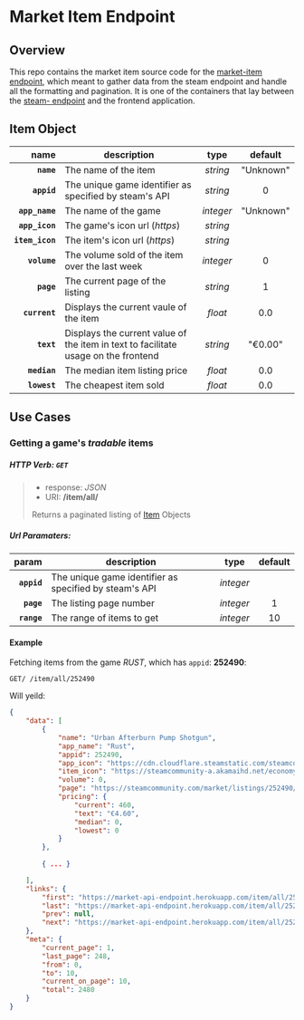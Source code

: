 # Market Item Endpoint

## Overview

This repo contains the market item source code for the [market-item endpoint](https://marketItem-endpoint-api.herokuapp.com), which meant to gather data from the steam endpoint and handle all the formatting and pagination. It is one of the containers that lay between the [steam- endpoint](https://github.com/noahgreff/steam-api-endpoint) and the frontend application.

## Item Object

|name|description|type|default| 
|---:|---|:---:|:---:| 
| **`name`** | The name of the item |*string* | "Unknown" |
| **`appid`** |  The unique game identifier as specified by steam's API |*string* | 0 |
| **`app_name`** | The name of the game |*integer* | "Unknown" |
| **`app_icon`** | The game's icon url (*https*) |*string* |
| **`item_icon`** | The item's icon url (*https*) | *string* |
| **`volume`** | The volume sold of the item over the last week |*integer* | 0 |
| **`page`** | The current page of the listing |*string* | 1 |
| **`current`** | Displays the current vaule of the item |*float* | 0.0 |
| **`text`** | Displays the current value of the item in text to facilitate usage on the frontend |*string* | "€0.00" |
| **`median`** | The median item listing price |*float* | 0.0 |
| **`lowest`** | The cheapest item sold |*float* | 0.0 |

## Use Cases

### Getting a game's *tradable* items

##### HTTP Verb: *`GET`*

> * response: *JSON*
> * URI: **/item/all/**
>
> Returns a paginated listing of [Item](#Item-object) Objects

##### Url Paramaters:

|param|description|type|default| 
|---:|---|:---:|:---:| 
| **`appid`** | The unique game identifier as specified by steam's API |*integer* ||
| **`page`** | The listing page number |*integer* | 1 |
| **`range`** | The range of items to get |*integer* | 10 |

#### Example

Fetching items from the game *RUST*, which has `appid`: **252490**:

```
GET/ /item/all/252490
```
Will yeild:
```json
{
    "data": [
        {
            "name": "Urban Afterburn Pump Shotgun",
            "app_name": "Rust",
            "appid": 252490,
            "app_icon": "https://cdn.cloudflare.steamstatic.com/steamcommunity/public/images/apps/252490/820be4782639f9c4b64fa3ca7e6c26a95ae4fd1c.jpg",
            "item_icon": "https://steamcommunity-a.akamaihd.net/economy/image/6TMcQ7eX6E0EZl2byXi7vaVKyDk_zQLX05x6eLCFM9neAckxGDf7qU2e2gu64OnAeQ7835Fe5GPBfCk4nReh8DEiv5dbOa0-q7U0Qfq3P2Ox1KU",
            "volume": 0,
            "page": "https://steamcommunity.com/market/listings/252490/Urban%20Afterburn%20Pump%20Shotgun",
            "pricing": {
                "current": 460,
                "text": "€4.60",
                "median": 0,
                "lowest": 0
            }
        },
        
        { ... }

    ],
    "links": {
        "first": "https://market-api-endpoint.herokuapp.com/item/all/252490?page=1&range=10",
        "last": "https://market-api-endpoint.herokuapp.com/item/all/252490?page=248&range=10",
        "prev": null,
        "next": "https://market-api-endpoint.herokuapp.com/item/all/252490?page=2&range=10"
    },
    "meta": {
        "current_page": 1,
        "last_page": 248,
        "from": 0,
        "to": 10,
        "current_on_page": 10,
        "total": 2480
    }
}
```
